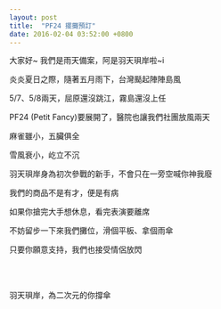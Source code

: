 ```yaml
---
layout: post
title:  "PF24 擺攤預訂" 
date: 2016-02-04 03:52:00 +0800
---
```

大家好~ 我們是雨天備案，阿是羽天珼岸啦~i 
<br>

炎炎夏日之際，隨著五月雨下，台灣颳起陣陣島風
<br>

5/7、5/8兩天，屈原還沒跳江，霧島還沒上任
<br>

PF24 (Petit Fancy)要展開了，醫院也讓我們社團放風兩天
<br>

麻雀雖小，五臟俱全
<br>

雪風衰小，屹立不沉
<br>

羽天珼岸身為初次參戰的新手，不會只在一旁空喊你神我廢
<br>

我們的商品不是有才，便是有病
<br>

如果你搶完大手想休息，看完表演要離席
<br>

不妨留步一下來我們攤位，滑個平板、拿個雨傘
<br>

只要你願意支持，我們也接受情侶放閃
<br>

<br>
<br>


羽天珼岸，為二次元的你撐傘



